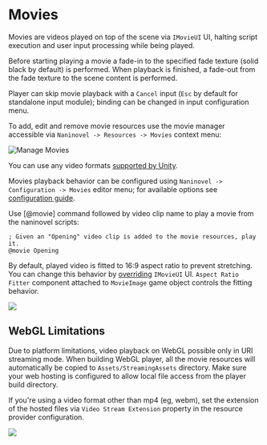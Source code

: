 # Movies

Movies are videos played on top of the scene via `IMovieUI` UI, halting script execution and user input processing while being played.

Before starting playing a movie a fade-in to the specified fade texture (solid black by default) is performed. When playback is finished, a fade-out from the fade texture to the scene content is performed.

Player can skip movie playback with a `Cancel` input (`Esc` by default for standalone input module); binding can be changed in input configuration menu.

To add, edit and remove movie resources use the movie manager accessible via `Naninovel -> Resources -> Movies` context menu:

![Manage Movies](https://i.gyazo.com/aace59f30f42245fc3ba714d10815d46.png)

You can use any video formats [supported by Unity](https://docs.unity3d.com/Manual/VideoSources-FileCompatibility).

Movies playback behavior can be configured using `Naninovel -> Configuration -> Movies` editor menu; for available options see [configuration guide](/guide/configuration#movies).

Use [@movie] command followed by video clip name to play a movie from the naninovel scripts:

```nani
; Given an "Opening" video clip is added to the movie resources, play it.
@movie Opening
```

By default, played video is fitted to 16:9 aspect ratio to prevent stretching. You can change this behavior by [overriding](/guide/user-interface.html#ui-customization) `IMovieUI` UI. `Aspect Ratio Fitter` component attached to `MovieImage` game object controls the fitting behavior.

![](https://i.gyazo.com/38e8b1fc220d5fedd50f62ab855b2e92.png)

## WebGL Limitations

Due to platform limitations, video playback on WebGL possible only in URI streaming mode. When building WebGL player, all the movie resources will automatically be copied to `Assets/StreamingAssets` directory. Make sure your web hosting is configured to allow local file access from the player build directory.

If you're using a video format other than mp4 (eg, webm), set the extension of the hosted files via `Video Stream Extension` property in the resource provider configuration.

![](https://i.gyazo.com/b3eb1ab2af513e6a131347d6e5e455e5.png)
